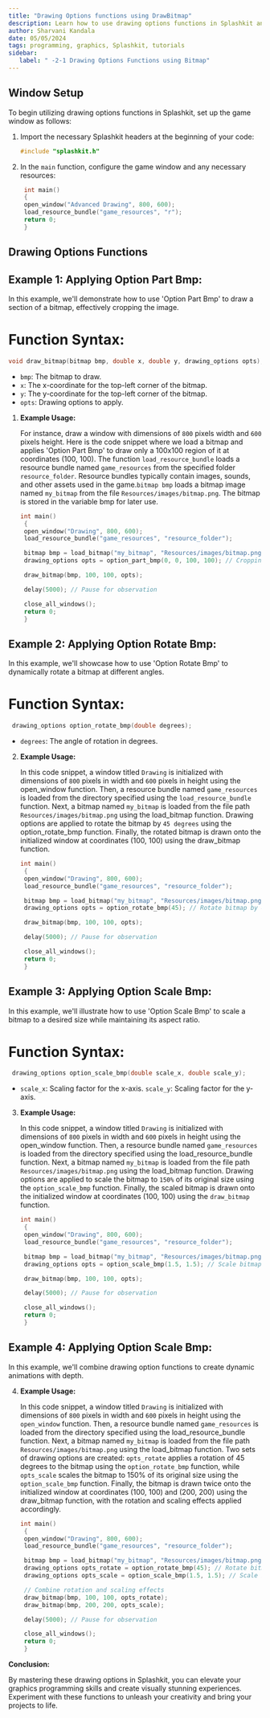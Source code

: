 ```yaml
---
title: "Drawing Options functions using DrawBitmap"
description: Learn how to use drawing options functions in Splashkit and combine them to create dynamic and visually stunning graphics.
author: Sharvani Kandala
date: 05/05/2024
tags: programming, graphics, Splashkit, tutorials
sidebar: 
   label: " -2-1 Drawing Options Functions using Bitmap"
---
```


## Window Setup

To begin utilizing drawing options functions in Splashkit, set up the game window as follows:

1. Import the necessary Splashkit headers at the beginning of your code:

   ```cpp
   #include "splashkit.h"
   ```
1. In the `main` function, configure the game window and any necessary resources:

   ```cpp
    int main()
    {
    open_window("Advanced Drawing", 800, 600);
    load_resource_bundle("game_resources", "r");
    return 0;
    }
    ```
## Drawing Options Functions

## Example 1: Applying Option Part Bmp:

In this example, we'll demonstrate how to use 'Option Part Bmp' to draw a section of a bitmap, effectively cropping the image.

# Function Syntax:

 ```cpp
 void draw_bitmap(bitmap bmp, double x, double y, drawing_options opts);
 ```

 - `bmp`: The bitmap to draw.
 - `x`: The x-coordinate for the top-left corner of the bitmap.
 - `y`: The y-coordinate for the top-left corner of the bitmap.
 - `opts`: Drawing options to apply.

1. **Example Usage:**

   For instance, draw a window with dimensions of `800` pixels width and `600` pixels height. Here is the code snippet where we load a bitmap and applies 'Option Part Bmp' to draw only a 100x100 region of it at coordinates (100, 100). The function `load_resource_bundle` loads a resource bundle named `game_resources` from the specified folder `resource_folder`. Resource bundles typically contain images, sounds, and other assets used in the game.`bitmap bmp` loads a bitmap image named `my_bitmap` from the file `Resources/images/bitmap.png`. The bitmap is stored in the variable bmp for later use.

   ```cpp
   int main()
    {
    open_window("Drawing", 800, 600);
    load_resource_bundle("game_resources", "resource_folder");

    bitmap bmp = load_bitmap("my_bitmap", "Resources/images/bitmap.png");
    drawing_options opts = option_part_bmp(0, 0, 100, 100); // Cropping a 100x100 region

    draw_bitmap(bmp, 100, 100, opts);

    delay(5000); // Pause for observation

    close_all_windows();
    return 0;
    }

## Example 2: Applying Option Rotate Bmp:

In this example, we'll showcase how to use 'Option Rotate Bmp' to dynamically rotate a bitmap at different angles.

# Function Syntax:

 ```cpp
  drawing_options option_rotate_bmp(double degrees);
 ```

 - `degrees`: The angle of rotation in degrees.
 

2. **Example Usage:**

   In this code snippet, a window titled `Drawing` is initialized with dimensions of `800` pixels in width and `600` pixels in height using the open_window function. Then, a resource bundle named `game_resources` is loaded from the directory specified using the `load_resource_bundle` function. Next, a bitmap named `my_bitmap` is loaded from the file path `Resources/images/bitmap.png` using the load_bitmap function. Drawing options are applied to rotate the bitmap by `45 degrees` using the option_rotate_bmp function. Finally, the rotated bitmap is drawn onto the initialized window at coordinates (100, 100) using the draw_bitmap function. 

   ```cpp
   int main()
    {
    open_window("Drawing", 800, 600);
    load_resource_bundle("game_resources", "resource_folder");

    bitmap bmp = load_bitmap("my_bitmap", "Resources/images/bitmap.png");
    drawing_options opts = option_rotate_bmp(45); // Rotate bitmap by 45 degrees

    draw_bitmap(bmp, 100, 100, opts);

    delay(5000); // Pause for observation

    close_all_windows();
    return 0;
    }

## Example 3: Applying Option Scale Bmp:

In this example, we'll illustrate how to use 'Option Scale Bmp' to scale a bitmap to a desired size while maintaining its aspect ratio.

# Function Syntax:

 ```cpp
  drawing_options option_scale_bmp(double scale_x, double scale_y);
 ```

 - `scale_x`: Scaling factor for the x-axis.
   `scale_y`: Scaling factor for the y-axis.
 

3. **Example Usage:**

   In this code snippet, a window titled `Drawing` is initialized with dimensions of `800` pixels in width and `600` pixels in height using the open_window function. Then, a resource bundle named `game_resources` is loaded from the directory specified using the load_resource_bundle function. Next, a bitmap named `my_bitmap` is loaded from the file path `Resources/images/bitmap.png` using the load_bitmap function. Drawing options are applied to scale the bitmap to `150%` of its original size using the `option_scale_bmp` function. Finally, the scaled bitmap is drawn onto the initialized window at coordinates (100, 100) using the `draw_bitmap` function. 

   ```cpp
   int main()
    {
    open_window("Drawing", 800, 600);
    load_resource_bundle("game_resources", "resource_folder");

    bitmap bmp = load_bitmap("my_bitmap", "Resources/images/bitmap.png");
    drawing_options opts = option_scale_bmp(1.5, 1.5); // Scale bitmap to 150% of its original size

    draw_bitmap(bmp, 100, 100, opts);

    delay(5000); // Pause for observation

    close_all_windows();
    return 0;
    }

## Example 4: Applying Option Scale Bmp:

In this example, we'll combine drawing option functions to create dynamic animations with depth.

4. **Example Usage:**

   In this code snippet, a window titled `Drawing` is initialized with dimensions of `800` pixels in width and `600` pixels in height using the `open_window` function. Then, a resource bundle named `game_resources` is loaded from the directory specified using the load_resource_bundle function. Next, a bitmap named `my_bitmap` is loaded from the file path `Resources/images/bitmap.png` using the load_bitmap function. Two sets of drawing options are created: `opts_rotate` applies a rotation of 45 degrees to the bitmap using the `option_rotate_bmp` function, while `opts_scale` scales the bitmap to 150% of its original size using the `option_scale_bmp` function. Finally, the bitmap is drawn twice onto the initialized window at coordinates (100, 100) and (200, 200) using the draw_bitmap function, with the rotation and scaling effects applied accordingly.

   ```cpp
   int main()
    {
    open_window("Drawing", 800, 600);
    load_resource_bundle("game_resources", "resource_folder");

    bitmap bmp = load_bitmap("my_bitmap", "Resources/images/bitmap.png");
    drawing_options opts_rotate = option_rotate_bmp(45); // Rotate bitmap by 45 degrees
    drawing_options opts_scale = option_scale_bmp(1.5, 1.5); // Scale bitmap to 150% of its original size

    // Combine rotation and scaling effects
    draw_bitmap(bmp, 100, 100, opts_rotate);
    draw_bitmap(bmp, 200, 200, opts_scale);

    delay(5000); // Pause for observation

    close_all_windows();
    return 0;
    }

**Conclusion:**

By mastering these drawing options in Splashkit, you can elevate your graphics programming skills and create visually stunning experiences. Experiment with these functions to unleash your creativity and bring your projects to life.

